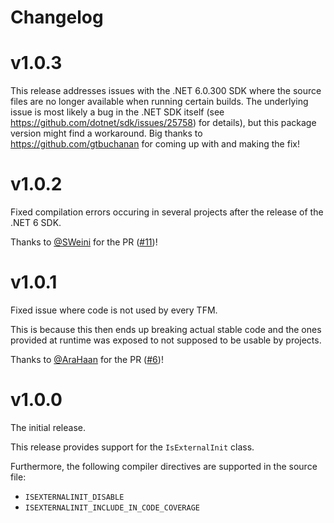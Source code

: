# Changelog

# v1.0.3

This release addresses issues with the .NET 6.0.300 SDK where the source files are no longer
available when running certain builds. The underlying issue is most likely a bug in the .NET SDK
itself (see https://github.com/dotnet/sdk/issues/25758) for details), but this package version
might find a workaround.
Big thanks to https://github.com/gtbuchanan for coming up with and making the fix!


# v1.0.2

Fixed compilation errors occuring in several projects after the release of the .NET 6 SDK.

Thanks to [@SWeini](https://github.com/SWeini) for the PR ([#11](https://github.com/manuelroemer/IsExternalInit/pull/11))!


# v1.0.1

Fixed issue where code is not used by every TFM.

This is because this then ends up breaking actual stable code
and the ones provided at runtime was exposed to not supposed
to be usable by projects.

Thanks to [@AraHaan](https://github.com/AraHaan) for the PR ([#6](https://github.com/manuelroemer/IsExternalInit/pull/6))!


# v1.0.0

The initial release.

This release provides support for the `IsExternalInit` class.

Furthermore, the following compiler directives are supported in the source file:

* `ISEXTERNALINIT_DISABLE`
* `ISEXTERNALINIT_INCLUDE_IN_CODE_COVERAGE`
